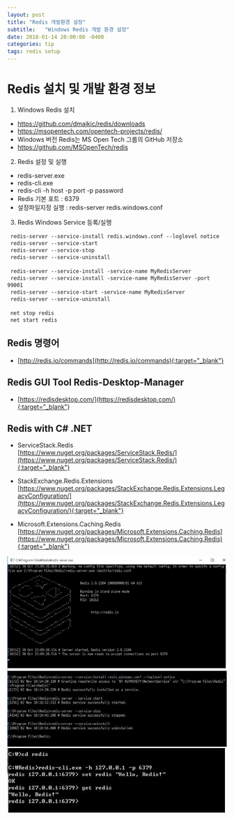 ```yaml
---
layout: post
title: "Redis 개발환경 설정"
subtitle:   "Windows Redis 개발 환경 설정"
date: 2018-01-14 20:00:00 -0400
categories: tip
tags: redis setup
---
```


# Redis 설치 및 개발 환경 정보
1. Windows Redis 설치
- https://github.com/dmajkic/redis/downloads
- https://msopentech.com/opentech-projects/redis/ 
- Windows 버전 Redis는 MS Open Tech 그룹의 GitHub 저장소
- https://github.com/MSOpenTech/redis

2. Redis 설정 및 실행
- redis-server.exe
- redis-cli.exe
- redis-cli -h host -p port -p password
- Redis 기본 포트 : 6379
- 설정파일지정 실행 : redis-server redis.windows.conf

3. Redis Windows Service 등록/실행
```
 redis-server --service-install redis.windows.conf --loglevel notice
 redis-server --service-start
 redis-server --service-stop
 redis-server --service-uninstall

 redis-server --service-install -service-name MyRedisServer
 redis-server --service-install -service-name MyRedisServer -port 99001
 redis-server --service-start -service-name MyRedisServer
 redis-server --service-uninstall

 net stop redis
 net start redis
```

## Redis 명령어
- [http://redis.io/commands](http://redis.io/commands){:target="_blank"}

## Redis GUI Tool Redis-Desktop-Manager
- [https://redisdesktop.com/](https://redisdesktop.com/){:target="_blank"}

## Redis with C# .NET  
- ServiceStack.Redis
  [https://www.nuget.org/packages/ServiceStack.Redis/](https://www.nuget.org/packages/ServiceStack.Redis/){:target="_blank"}
- StackExchange.Redis.Extensions
  [https://www.nuget.org/packages/StackExchange.Redis.Extensions.LegacyConfiguration/](https://www.nuget.org/packages/StackExchange.Redis.Extensions.LegacyConfiguration/){:target="_blank"}
  
- Microsoft.Extensions.Caching.Redis
  [https://www.nuget.org/packages/Microsoft.Extensions.Caching.Redis](https://www.nuget.org/packages/Microsoft.Extensions.Caching.Redis){:target="_blank"}


![img1](/assets/img/post/redis/img1.jpg)
![img2](/assets/img/post/redis/img2.jpg)
![img3](/assets/img/post/redis/img3.jpg)